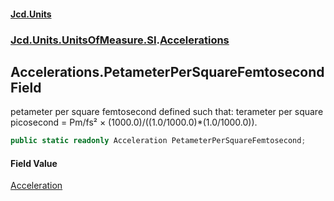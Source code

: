 #### [Jcd.Units](index.md 'index')
### [Jcd.Units.UnitsOfMeasure.SI](Jcd.Units.UnitsOfMeasure.SI.md 'Jcd.Units.UnitsOfMeasure.SI').[Accelerations](Accelerations.md 'Jcd.Units.UnitsOfMeasure.SI.Accelerations')

## Accelerations.PetameterPerSquareFemtosecond Field

petameter per square femtosecond defined such that: terameter per square picosecond = Pm/fs² ×
(1000.0)/((1.0/1000.0)*(1.0/1000.0)).

```csharp
public static readonly Acceleration PetameterPerSquareFemtosecond;
```

#### Field Value
[Acceleration](Acceleration.md 'Jcd.Units.UnitTypes.Acceleration')